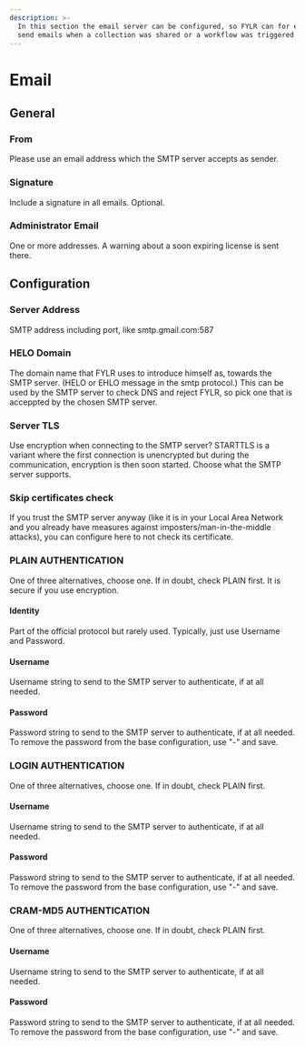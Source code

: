 ```yaml
---
description: >-
  In this section the email server can be configured, so FYLR can for example
  send emails when a collection was shared or a workflow was triggered.
---
```


# Email

## General

### From

Please use an email address which the SMTP server accepts as sender.

### Signature

Include a signature in all emails. Optional.

### Administrator Email

One or more addresses. A warning about a soon expiring license is sent there.

## Configuration

### Server Address

SMTP address including port, like smtp.gmail.com:587

### HELO Domain

The domain name that FYLR uses to introduce himself as, towards the SMTP server. (HELO or EHLO message in the smtp protocol.) This can be used by the SMTP server to check DNS and reject FYLR, so pick one that is acceppted by the chosen SMTP server.

### Server TLS

Use encryption when connecting to the SMTP server? STARTTLS is a variant where the first connection is unencrypted but during the communication, encryption is then soon started. Choose what the SMTP server supports.

### Skip certificates check

If you trust the SMTP server anyway (like it is in your Local Area Network and you already have measures against imposters/man-in-the-middle attacks), you can configure here to not check its certificate.

### PLAIN AUTHENTICATION

One of three alternatives, choose one. If in doubt, check PLAIN first. It is secure if you use encryption.

#### Identity

Part of the official protocol but rarely used. Typically, just use Username and Password.

#### Username

Username string to send to the SMTP server to authenticate, if at all needed.

#### Password

Password string to send to the SMTP server to authenticate, if at all needed. To remove the password from the base configuration, use "-" and save.

### LOGIN AUTHENTICATION

One of three alternatives, choose one. If in doubt, check PLAIN first.

#### Username

Username string to send to the SMTP server to authenticate, if at all needed.

#### Password

Password string to send to the SMTP server to authenticate, if at all needed. To remove the password from the base configuration, use "-" and save.

### CRAM-MD5 AUTHENTICATION

One of three alternatives, choose one. If in doubt, check PLAIN first.

#### Username

Username string to send to the SMTP server to authenticate, if at all needed.

#### Password

Password string to send to the SMTP server to authenticate, if at all needed. To remove the password from the base configuration, use "-" and save.
